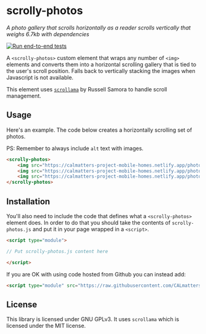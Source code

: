 # scrolly-photos

_A photo gallery that scrolls horizontally as a reader scrolls vertically that weighs 6.7kb with dependencies_

[![Run end-to-end tests](https://github.com/CALmatters/scrolly-photos/actions/workflows/test.yml/badge.svg)](https://github.com/CALmatters/scrolly-photos/actions/workflows/test.yml)

A <code>&lt;scrolly-photos&gt;</code> custom element that wraps any number of <code>&lt;img&gt;</code> elements and converts them into a horizontal scrolling gallery that is tied to the user's scroll position. Falls back to vertically stacking the images when Javascript is not available.

This element uses <a href="https://pudding.cool/process/introducing-scrollama/"><code>scrollama</code></a> by Russell Samora to handle scroll management.

## Usage

Here's an example. The code below creates a horizontally scrolling set of photos.

PS: Remember to always include <code>alt</code> text with images.

```html
<scrolly-photos>
    <img src="https://calmatters-project-mobile-homes.netlify.app/photos/Stockton Mobile Home Park Second Visit MG 05.jpg" alt="Bobby Riley, 87, at his home at a mobile home park in Stockton on Jan. 27, 2023. Riley has been using a generator for electricity and relying on bottled water, as his park currently doesn't provide those services. Photo by Miguel Gutierrez Jr., CalMatters">
    <img src="https://calmatters-project-mobile-homes.netlify.app/photos/Stockton Mobile Home Park Second Visit MG 06.jpg" alt="Bobby Riley has been relying on bottled water for drinking and washing dishes, as his mobile home park currently doesn't provide those services. Jan. 27, 2023. Photo by Miguel Gutierrez Jr., CalMatters">
    <img src="https://calmatters-project-mobile-homes.netlify.app/photos/Stockton Mobile Home Park Second Visit MG 13.jpg" alt="Bobby Riley, 87, at his home at a mobile home park in Stockton on Jan. 27, 2023. Riley has been using a generator for electricity and relying on bottled water, as his park currently doesn't provide those services. Photo by Miguel Gutierrez Jr., CalMatters">
</scrolly-photos>
```

## Installation

You'll also need to include the code that defines what a `<scrolly-photos>` element does. In order to do that you should take the contents of `scrolly-photos.js` and put it in your page wrapped in a `<script>`.
```html
<script type="module">

// Put scrolly-photos.js content here

</script>
````

If you are OK with using code hosted from Github you can instead add:
```html
<script type="module" src="https://raw.githubusercontent.com/CALmatters/scrolly-photos/main/scrolly-photos.js"></script>
```

## License

This library is licensed under GNU GPLv3. It uses `scrollama` which is licensed under the MIT license.
